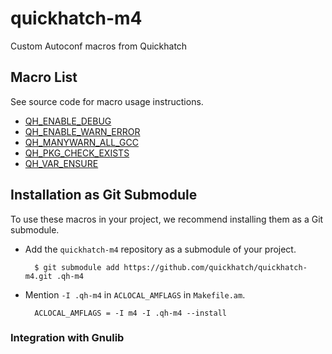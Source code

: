 # quickhatch-m4

Custom Autoconf macros from Quickhatch

## Macro List

See source code for macro usage instructions.

* [QH_ENABLE_DEBUG](qh-gnulib.m4)
* [QH_ENABLE_WARN_ERROR](qh-gnulib.m4)
* [QH_MANYWARN_ALL_GCC](qh-gnulib.m4)
* [QH_PKG_CHECK_EXISTS](qh-pkg.m4)
* [QH_VAR_ENSURE](quickhatch.m4)

## Installation as Git Submodule

To use these macros in your project, we recommend installing them as a Git
submodule.

* Add the `quickhatch-m4` repository as a submodule of your project.

        $ git submodule add https://github.com/quickhatch/quickhatch-m4.git .qh-m4

* Mention `-I .qh-m4` in `ACLOCAL_AMFLAGS` in `Makefile.am`.

        ACLOCAL_AMFLAGS = -I m4 -I .qh-m4 --install

### Integration with Gnulib


[comment]: # (vim: textwidth=78 autoindent)

